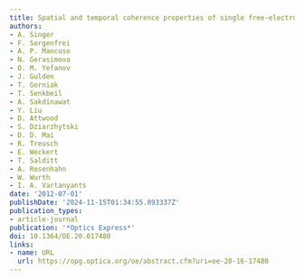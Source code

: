 ```yaml
---
title: Spatial and temporal coherence properties of single free-electron laser pulses
authors:
- A. Singer
- F. Sorgenfrei
- A. P. Mancuso
- N. Gerasimova
- O. M. Yefanov
- J. Gulden
- T. Gorniak
- T. Senkbeil
- A. Sakdinawat
- Y. Liu
- D. Attwood
- S. Dziarzhytski
- D. D. Mai
- R. Treusch
- E. Weckert
- T. Salditt
- A. Rosenhahn
- W. Wurth
- I. A. Vartanyants
date: '2012-07-01'
publishDate: '2024-11-15T01:34:55.893337Z'
publication_types:
- article-journal
publication: '*Optics Express*'
doi: 10.1364/OE.20.017480
links:
- name: URL
  url: https://opg.optica.org/oe/abstract.cfm?uri=oe-20-16-17480
---
```

